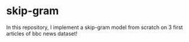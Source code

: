 # skip-gram

In this repository, I implement a skip-gram model from scratch on 3 first articles of bbc news dataset!
